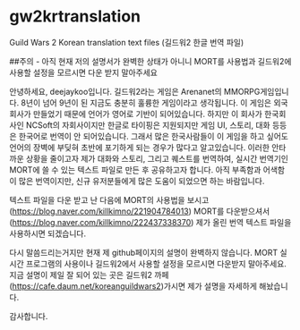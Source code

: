 # gw2krtranslation
Guild Wars 2 Korean translation text files (길드워2 한글 번역 파일)

##주의 - 아직 현재 저의 설명서가 완벽한 상태가 아니니 MORT를 사용법과 길드워2에 사용할 설정을 모르시면 다운 받지 말아주세요


안녕하세요, deejaykoo입니다. 
길드워2라는 게임은 Arenanet의 MMORPG게임입니다. 8년이 넘어 9년이 된 지금도 충분히 훌륭한 게임이라고 생각됩니다.
이 게임은 외국회사가 만들었기 때문에 언어가 영어로 기반이 되어있습니다.
하지만 이 회사가 한국회사인 NCSoft의 자회사이지만 한글로 타이핑은 지원되지만 게임 UI, 스토리, 대화 등등은 한국어로 번역이 안 되어있습니다.
그래서 많은 한국사람들이 이 게임을 하고 싶어도 언어의 장벽에 부딪혀 초반에 포기하게 되는 경우가 많다고 알고있습니다.
이러한 안타까운 상황을 줄이고자 제가 대화와 스토리, 그리고 퀘스트를 번역하여, 실시간 번역기인 MORT에 쓸 수 있는 텍스트 파일로 만든 후 공유하고자 합니다.
아직 부족함과 어색함이 많은 번역이지만, 신규 유저분들에게 많은 도움이 되었으면 하는 바람입니다.

텍스트 파일을 다운 받고 난 다음에 MORT의 사용법을 보시고(https://blog.naver.com/killkimno/221904784013) MORT를 다운받으셔서 (https://blog.naver.com/killkimno/222437338370) 제가 올린 번역 텍스트 파일을 사용하시면 되겠습니다.

다시 말씀드리는거지만 현재 제 github페이지의 설명이 완벽하지 않습니다. MORT 실시간 프로그램의 사용이나 길드워2에서 사용할 설정을 모르시면 다운받지 말아주세요. 
지금 설명이 제일 잘 되어 있는 곳은 길드워2 까페 (https://cafe.daum.net/koreanguildwars2)가시면 제가 설명을 자세하게 해놨습니다.

감사합니다.
